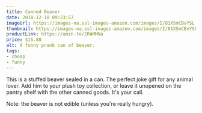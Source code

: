 ```yaml
---
title: Canned Beaver
date: 2018-12-18 09:23:57
imageUrl: https://images-na.ssl-images-amazon.com/images/I/81XSmCBvYSL._SY450_.jpg
thumbnail: https://images-na.ssl-images-amazon.com/images/I/81XSmCBvYSL._SR600,315_.jpg
productLink: https://amzn.to/2RAMMNa
price: $15.88
alt: A funny prank can of beaver.
tags:
- cheap
- funny
---
```


This is a stuffed beaver sealed in a can. The perfect joke gift for any animal lover. Add him to your plush toy collection, or leave it unopened on the pantry shelf with the other canned goods. It's your call.

Note: the beaver is not edible (unless you're really hungry).